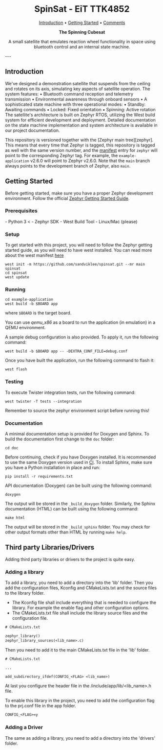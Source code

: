 <h1 align="center" style="font-weight: bold;">SpinSat - EiT TTK4852</h1>

<p align="center">
 <a href="#intro">Introduction</a> •
 <a href="#started">Getting Started</a> •
    <a href="#comments">Comments</a>
</p>

<p align="center">
    <b>The Spinning Cubesat</b>
    <p align="center">A small satellite that emulates reaction wheel functionality in space using bluetooth control and an internal state machine.</p>
</p>
---

<h2 id="intro">Introduction</h2>

We've designed a demonstration satellite that suspends from the ceiling and rotates on its axis, simulating key aspects of satellite operation. The system features:
	•	Bluetooth command reception and telemetry transmission
	•	Environmental awareness through onboard sensors
	•	A sophisticated state machine with three operational modes:
	▪	Standby: Awaiting commands
	▪	Locked: Fixed orientation
	▪	Spinning: Active rotation
The satellite's architecture is built on Zephyr RTOS, utilizing the West build system for efficient development and deployment.
Detailed documentation on the state machine implementation and system architecture is available in our project documentation.

This repository is versioned together with the [Zephyr main tree][zephyr]. This
means that every time that Zephyr is tagged, this repository is tagged as well
with the same version number, and the [manifest](west.yml) entry for `zephyr`
will point to the corresponding Zephyr tag. For example, the `example-application`
v2.6.0 will point to Zephyr v2.6.0. Note that the `main` branch always
points to the development branch of Zephyr, also `main`.


<h2 id="started">Getting Started</h2>

Before getting started, make sure you have a proper Zephyr development
environment. Follow the official
[Zephyr Getting Started Guide](https://docs.zephyrproject.org/latest/getting_started/index.html).

<h3 id="pre">Prerequisites</h3>
- Python 3 <
- Zephyr SDK
- West Build Tool
- Linux/Mac (please)

<h3 id="pre">Setup</h3>

To get started with this project, you will need to follow the Zephyr getting started guide, as you will need to have west installed.
You can read more about the west manifest [here](https://docs.zephyrproject.org/latest/develop/west/manifest.html)

```shell
west init -m https://github.com/sandviklee/spinsat.git --mr main spinsat
cd spinsat
west update
```

<h3>Running</h3>

```shell
cd example-application
west build -b $BOARD app
```

where `$BOARD` is the target board.

You can use *qemu_x86* as a board to run the application (in emulation) in a QEMU environment.

A sample debug configuration is also provided. To apply it, run the following
command:

```shell
west build -b $BOARD app -- -DEXTRA_CONF_FILE=debug.conf
```

Once you have built the application, run the following command to flash it:

```shell
west flash
```

### Testing

To execute Twister integration tests, run the following command:

```shell
west twister -T tests --integration
```

Remember to source the zephyr environment script before running this!

### Documentation

A minimal documentation setup is provided for Doxygen and Sphinx. To build the
documentation first change to the ``doc`` folder:

```shell
cd doc
```

Before continuing, check if you have Doxygen installed. It is recommended to
use the same Doxygen version used in [CI](.github/workflows/docs.yml). To
install Sphinx, make sure you have a Python installation in place and run:

```shell
pip install -r requirements.txt
```

API documentation (Doxygen) can be built using the following command:

```shell
doxygen
```

The output will be stored in the ``_build_doxygen`` folder. Similarly, the
Sphinx documentation (HTML) can be built using the following command:

```shell
make html
```

The output will be stored in the ``_build_sphinx`` folder. You may check for
other output formats other than HTML by running ``make help``.

<h2 id="third-party">Third party Libraries/Drivers</h2>

Adding third party libraries or drivers to the project is quite easy.

<h3 id="lib">Adding a library</h3>

To add a library, you need to add a directory into the 'lib' folder.
Then you add the configuration files, Kconfig and CMakeLists.txt and the source files to the library folder.

- The Kconfig file shall include everything that is needed to configure the library. For example the enable flag and other configuration options.
- The CMakeLists.txt file shall include the library source files and the configuration file.
```txt
# CMakeLists.txt

zephyr_library()
zephyr_library_sources(<lib_name>.c)
```

Then you need to add it to the main CMakeLists.txt file in the 'lib' folder.

```txt
# CMakeLists.txt

...

add_subdirectory_ifdef(CONFIG_<FLAG> <lib_name>)
```

At last you configure the header file in the /include/app/lib/<lib_name>.h file.

To enable this library in the project, you need to add the configuration flag to the prj.conf file in the app folder.

```txt
CONFIG_<FLAG>=y
```

<h3 id="driv">Adding a Driver</h3>

The same as adding a library, you need to add a directory into the 'drivers' folder.

